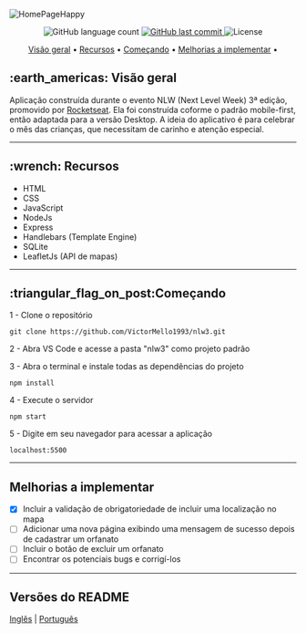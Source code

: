 ![HomePageHappy](https://user-images.githubusercontent.com/35710766/96453385-c6cbcb80-11f0-11eb-94bd-c022d0e919ff.png)

<p align="center">
  <img alt="GitHub language count" src="https://img.shields.io/github/languages/count/VictorMello1993/nlw3?color=FF0000">
  
  <a href="https://github.com/VictorMello1993/nlw3/commits/master">
    <img alt="GitHub last commit" src="https://img.shields.io/github/last-commit/VictorMello1993/nlw3?color=D3D3D3">
  </a> 
  
  <img alt="License" src="https://img.shields.io/badge/license-MIT-brightgreen">
   <a href="https://github.com/VictorMello1993/nlw3/stargazers"></a>
</p>

<p align="center">
  <a href="#earth_americas-visão-geral">Visão geral</a> •
  <a href="#wrench-recursos">Recursos</a> •
  <a href="#triangular_flag_on_postcomeçando">Começando</a> •  
  <a href="#melhorias-a-implementar">Melhorias a implementar</a> •  
</p>

<h2>:earth_americas: Visão geral</h2>
<p>Aplicação construída durante o evento NLW (Next Level Week)  3ª edição, promovido por <a href="https://rocketseat.com.br/">Rocketseat</a>. Ela foi construída coforme o padrão mobile-first, então adaptada para a versão Desktop. A ideia do aplicativo é para celebrar o mês das crianças, que necessitam de carinho e atenção especial.<p>
  
---
  
<h2>:wrench: Recursos</h2>
<ul>
  <li>HTML</li>
  <li>CSS</li>
  <li>JavaScript</li>
  <li>NodeJs</li>
  <li>Express</li>
  <li>Handlebars (Template Engine)</li>
  <li>SQLite</li>  
  <li>LeafletJs (API de mapas)</li>
</ul>

---

<h2>:triangular_flag_on_post:Começando</h2>

1 - Clone o repositório
```
git clone https://github.com/VictorMello1993/nlw3.git
```
2 - Abra VS Code e acesse a pasta "nlw3" como projeto padrão

3 - Abra o terminal e instale todas as dependências do projeto
```
npm install
```
4 - Execute o servidor
```
npm start
```

5 - Digite em seu navegador para acessar a aplicação
```
localhost:5500
```

---

##  Melhorias a implementar
- [x] Incluir a validação de obrigatoriedade de incluir uma localização no mapa
- [ ] Adicionar uma nova página exibindo uma mensagem de sucesso depois de cadastrar um orfanato
- [ ] Incluir o botão de excluir um orfanato
- [ ] Encontrar os potenciais bugs e corrigí-los

---
## Versões do README
<a href="/README-ENUS.md">Inglês</a> | <a href="/README.md">Português</a>

